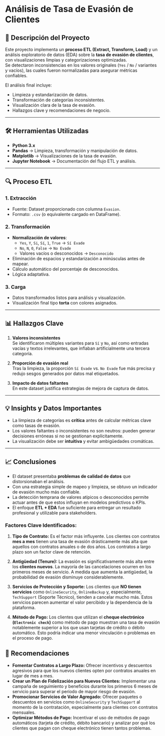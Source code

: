 # Análisis de Tasa de Evasión de Clientes

## 📌 Descripción del Proyecto
Este proyecto implementa un **proceso ETL (Extract, Transform, Load)** y un análisis exploratorio de datos (EDA) sobre la **tasa de evasión de clientes**, con visualizaciones limpias y categorizaciones optimizadas.  
Se detectaron inconsistencias en los valores originales (`Yes` / `No` / variantes y vacíos), las cuales fueron normalizadas para asegurar métricas confiables.

El análisis final incluye:
- Limpieza y estandarización de datos.
- Transformación de categorías inconsistentes.
- Visualización clara de la tasa de evasión.
- Hallazgos clave y recomendaciones de negocio.

---

## 🛠 Herramientas Utilizadas
- **Python 3.x**
- **Pandas** → Limpieza, transformación y manipulación de datos.
- **Matplotlib** → Visualizaciones de la tasa de evasión.
- **Jupyter Notebook** → Documentación del flujo ETL y análisis.



---

## 🔍 Proceso ETL
### 1. **Extracción**
- Fuente: Dataset proporcionado con columna `Evasion`.
- Formato: `.csv` (o equivalente cargado en DataFrame).


### 2. **Transformación**
- **Normalización de valores**:
  - `Yes`, `Y`, `Si`, `Sí`, `1`, `True` → `Sí Evade`
  - `No`, `N`, `0`, `False` → `No Evade`
  - Valores vacíos o desconocidos → `Desconocido`
- Eliminación de espacios y estandarización a minúsculas antes de mapear.
- Cálculo automático del porcentaje de desconocidos.
- Lógica adaptativa.

### 3. **Carga**
- Datos transformados listos para análisis y visualización.
- Visualización final tipo **torta** con colores asignados.

---

## 📊 Hallazgos Clave
1. **Valores inconsistentes**  
   Se identificaron múltiples variantes para `Sí` y `No`, así como entradas vacías y textos irrelevantes, que inflaban artificialmente una tercera categoría.
   
2. **Proporción de evasión real**  
   Tras la limpieza, la proporción `Sí Evade` vs. `No Evade` fue más precisa y redujo sesgos generados por datos mal etiquetados.
   
3. **Impacto de datos faltantes**  
   En este dataset justifica estrategias de mejora de captura de datos.

---

## 💡 Insights y Datos Importantes
- La limpieza de categorías es **crítica** antes de calcular métricas clave como tasas de evasión.
- Los valores faltantes o inconsistentes no son neutros: pueden generar decisiones erróneas si no se gestionan explícitamente.
- La visualización debe ser **intuitiva** y evitar ambigüedades cromáticas.

---


## 📈 Conclusiones
- El dataset presentaba **problemas de calidad de datos** que distorsionaban el análisis.
- Con una estrategia simple de mapeo y limpieza, se obtuvo un indicador de evasión mucho más confiable.
- La detección temprana de valores atípicos o desconocidos permite actuar antes de que estos influyan en modelos predictivos o KPIs.
- El enfoque **ETL + EDA** fue suficiente para entregar un resultado profesional y utilizable para stakeholders.

### Factores Clave Identificados:

1.  **Tipo de Contrato:** Es el factor más influyente. Los clientes con contratos **mes a mes** tienen una tasa de evasión drásticamente más alta que aquellos con contratos anuales o de dos años. Los contratos a largo plazo son un factor clave de retención.

2.  **Antigüedad (Tenure):** La evasión es significativamente más alta entre los **clientes nuevos**. La mayoría de las cancelaciones ocurren en los primeros meses de servicio. A medida que aumenta la antigüedad, la probabilidad de evasión disminuye considerablemente.

3.  **Servicios de Protección y Soporte:** Los clientes que **NO tienen servicios** como `OnlineSecurity`, `OnlineBackup` y, especialmente, `TechSupport` (Soporte Técnico), tienden a cancelar mucho más. Estos servicios parecen aumentar el valor percibido y la dependencia de la plataforma.

4.  **Método de Pago:** Los clientes que utilizan el **cheque electrónico (`Electronic check`)** como método de pago muestran una tasa de evasión notablemente superior a los que usan tarjetas de crédito o débito automático. Esto podría indicar una menor vinculación o problemas en el proceso de pago.


## 🚀 Recomendaciones

-   **Fomentar Contratos a Largo Plazo:** Ofrecer incentivos y descuentos agresivos para que los nuevos clientes opten por contratos anuales en lugar de mes a mes.
-   **Crear un Plan de Fidelización para Nuevos Clientes:** Implementar una campaña de seguimiento y beneficios durante los primeros 6 meses de servicio para superar el período de mayor riesgo de evasión.
-   **Promocionar Servicios de Valor Agregado:** Ofrecer paquetes o descuentos en servicios como `OnlineSecurity` y `TechSupport` al momento de la contratación, especialmente para clientes con contratos mensuales.
-   **Optimizar Métodos de Pago:** Incentivar el uso de métodos de pago automáticos (tarjeta de crédito, débito bancario) y analizar por qué los clientes que pagan con cheque electrónico tienen tantos problemas.

